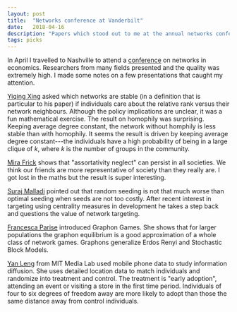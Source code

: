 ```yaml
---
layout: post
title:  "Networks conference at Vanderbilt"
date:   2018-04-16
description: "Papers which stood out to me at the annual networks conference."
tags: picks
---
```


In April I travelled to Nashville to attend a [conference](http://netsciecon2018.org/) on networks in economics. Researchers from many fields presented and the quality was extremely high. I made some notes on a few presentations that caught my attention.

[Yiqing Xing](https://sites.google.com/view/yiqingxing/research) asked which networks are stable (in a definition that is particular to his paper) if individuals care about the relative rank versus their network neighbours. Although the policy implications are unclear, it was a fun mathematical exercise. The result on homophily was surprising. Keeping average degree constant, the network without homphily is less stable than with homophily. It seems the result is driven by keeping average degree constant---the individuals have a high probability of being in a large clique of $k$, where $k$ is the number of groups in the community.

[Mira Frick](https://sites.google.com/site/mirafrickecon/) shows that "assortativity neglect" can persist in all societies. We think our friends are more representative of society than they really are. I got lost in the maths but the result is super interesting.

[Suraj Malladi](https://papers.ssrn.com/sol3/papers.cfm?abstract_id=3062830) pointed out that random seeding is not that much worse than optimal seeding when seeds are not too costly. After recent interest in targeting using centrality measures in development he takes a step back and questions the value of network targeting.

[Francesca Parise](http://www.mit.edu/~parisef/) introduced Graphon Games. She shows that for larger populations the graphon equilibrium is a good approximation of a whole class of network games. Graphons generalize Erdos Renyi and Stochastic Block Models.

[Yan Leng](https://www.media.mit.edu/people/yleng/projects/) from MIT Media Lab used mobile phone data to study information diffusion. She uses detailed location data to match individuals and randomize into treatment and control. The treatment is "early adoption", attending an event or visiting a store in the first time period. Individuals of four to six degrees of freedom away are more likely to adopt than those the same distance away from control individuals.
